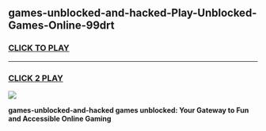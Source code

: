 
## games-unblocked-and-hacked-Play-Unblocked-Games-Online-99drt
<h3>
<a href="https://premium76.site?title=games-unblocked-and-hacked&ref=24A">CLICK TO PLAY</a></h3>
<hr>

<h3>
<a href="https://premium76.site?title=games-unblocked-and-hacked&ref=24A">CLICK 2 PLAY</a>
  
</h3>

<a href="https://premium76.site?title=games-unblocked-and-hacked&ref=24A"><img src="https://clearcache.store/games.png"></a>


**games-unblocked-and-hacked games unblocked: Your Gateway to Fun and Accessible Online Gaming**
